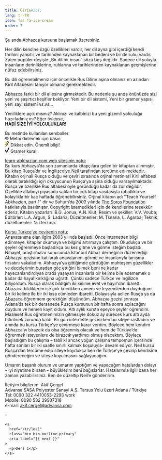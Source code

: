 ```yaml
---
title: Giri&#351;
lang: tr-TR
icon: fas fa-ice-cream
order: 2
---
```


<p>
&#350;u
anda
Abhazca
kursuna
ba&#351;lamak
&#252;zeresiniz.
</p>

<p>
Her
dilin
kendine
&#246;zg&#252;
&#246;zellikleri
vard&#305;r,
her
dil
ayna
gibi
i&#231;erdi&#287;i
kendi
tarihini
yans&#305;t&#305;r
ve
tarihinden
kaynaklanan
bir
bedeni
ve
bir
de
ruhu
vard&#305;r.
Zaten
pop&#252;ler
deyi&#351;le
&#8222;Bir
dil
bir
insan&#8220;
s&#246;z&#252;
bo&#351;
de&#287;ildir.
Sadece
dil
yoluyla
insanlar&#305;n
derinliklerine,
ruhlar&#305;na
ve
tarihlerinden
kaynaklanan
ge&#231;mi&#351;lerine
n&#252;fuz
edebilirsiniz.
</p>

<p>
Bu
dili
&#246;&#287;renebilmeniz
i&#231;in
&#246;ncelikle
Rus
Diline
a&#351;ina
olman&#305;z
en
az&#305;ndan
Kiril
Alfabesini
tan&#305;yor
olman&#305;z
gerekmektedir.
</p>

<p>
Abhazca
farkl&#305;
bir
dil
ailesine
girmektedir.
Bu
nedenle
&#351;u
anda
&#246;n&#252;n&#252;zde
sizi
yeni
ve
&#351;a&#351;&#305;rt&#305;c&#305;
ke&#351;ifler
bekliyor.
Yeni
bir
dil
sistemi,
Yeni
bir
gramer
yap&#305;s&#305;,
yeni
say&#305;
sistemi
vs.vs...
</p>

<p>
Yeniliklere
a&#231;&#305;k
m&#305;s&#305;n&#305;z?
Akl&#305;n&#305;z&#305;
ve
kalbinizi
bu
yeni
gizemli
yolculu&#287;a
haz&#305;rlad&#305;n&#305;z
m&#305;?
E&#287;er
&#246;yleyse,<br />
<b>HAD&#304;
S&#304;ZE
&#304;Y&#304;
YOLCULUKLAR!</b>
</p>

<p>Bu
metinde
kullan&#305;lan
semboller:<br />
<img src="/assets/img/listen.gif" width="12" height="12" border="0" alt="Listen" />
Metni
dinlemek
i&#231;in
bas&#305;n<br />
<img src="/assets/img/lightning.gif" width="14" height="18" border="0" alt="Important material" />
Dikkat
edin.
&#214;nemli
bilgi!<br />
<img src="/assets/img/tick.gif" width="14" height="18" border="0" alt="Grammar rule" />
Gramer
kural&#305;.
</p>

<p>
<u>learn-abkhazian.com web sitesinin notu:</u><br />
Bu
kurs
Abhazya&#8217;da
son
zamanlarda
kitap&#231;&#305;lara
gelen
bir
kitaptan
al&#305;nm&#305;&#351;t&#305;r.
Bu
kitap
Rus&#231;a&#8217;d&#305;r
ve
<a href="/">&#304;ngilizce&#8217;ye</a>
<a href="https://github.com/neilboyd/learn-abkhazian">Neil</a>
taraf&#305;ndan
terc&#252;me
edilmektedir.
Kitab&#305;n
orjinali
Rus&#231;a
oldu&#287;u
ve
&#231;eviri
s&#305;ras&#305;nda
orjinal
metinleri
Kiril
alfabesi
olarak
b&#305;rak&#305;ld&#305;&#287;&#305;
i&#231;in
okuyucunun
Rus&#231;a&#8217;ya
a&#351;ina
oldu&#287;u
varsay&#305;lmaktad&#305;r.
Rus&#231;a
ve
&#246;zellikle
Rus
alfabesi
&#246;yle
g&#246;r&#252;nd&#252;&#287;&#252;
kadar
da
zor
de&#287;ildir.
&#214;zellikle
alfabeyi
piyasada
sat&#305;lan
bir
&#231;ok
kitap
vas&#305;tas&#305;yla
rahatl&#305;kla
ve
kolayl&#305;kla
bir
ka&#231;
haftada
&#246;&#287;renebilirsiniz.
Orjinal
kitab&#305;n
ad&#305;
&quot;Teach
Yourself
Abkhazian,
part
1&quot;
dir
ve
Suhum&#8217;da
2003
y&#305;l&#305;nda
<a href="https://www.soros.org">The Soros Foundation</a>
katk&#305;lar&#305;yla
bas&#305;lm&#305;&#351;t&#305;r.
Copyright
istemedikleri
i&#231;in
de
kendilerine
te&#351;ekk&#252;r
ederiz.
Kitab&#305;n
yazarlar&#305;:
B.G.
Jonua,
A.N.
Kiut;
Resim
ve
&#351;ekiller:
V.V.
Vouba;
Edit&#246;rler:
L.A.
Argun,
S.
Ladaria;
D&#252;zeltmenler:
M.
Tsnaria,
L.
Agarba;
Teknik
d&#252;zeltmenler:
N.
Gerzma.
</p>

<p>
<u>Kursu T&#252;rk&#231;e&#8217;ye &#231;evirenin notu:</u><br />
Anavatan&#305;ma
olan
ilgim
2003
y&#305;l&#305;nda
ba&#351;lad&#305;.
&#214;nce
internetten
bilgi
edinmeye,
kitaplar
okumaya
ve
bilgimi
art&#305;rmaya
&#231;al&#305;&#351;t&#305;m.
Okuduk&#231;a
ve
bir
&#351;eyler
&#246;&#287;renmeye
ba&#351;lad&#305;k&#231;a
bu
kez
gitme
ve
g&#246;rme
iste&#287;im
ba&#351;lad&#305;.
Nihayet,
ara&#351;t&#305;rmalar
sonucunda
&#304;stanbul
Abhaz
derne&#287;inin
d&#252;zenledi&#287;i
Abhazya
gezisine
kat&#305;larak
anavatan&#305;m&#305;
g&#246;rme
ve
insanlar&#305;yla
tan&#305;&#351;ma
f&#305;rsat&#305;n&#305;
yakalad&#305;m.
Abhazya&#8217;ya
gitti&#287;imde
g&#246;rd&#252;&#287;&#252;m
muhte&#351;em
g&#252;zellikler
ve
dedelerimin
buradan
g&#246;&#231;
etti&#287;ini
bilmek
beni
ne
kadar
heyecanland&#305;rd&#305;ysa
orada
ya&#351;ayan
insanlarla
bir
kelime
bile
edememek
o
kadar
da
hayal
k&#305;r&#305;kl&#305;&#287;&#305;na
u&#287;ratt&#305;.
&#199;&#252;nk&#252;
sadece
T&#252;rk&#231;e
ve
&#304;ngilizce
biliyordum.
Rus&#231;a
olarak
bildi&#287;im
iki
kelime
evet
ve
hay&#305;r&#8217;dan
ibaretti.
Abazaca
bildiklerim
ise
&#231;ok
k&#252;&#231;&#252;kken
annem
ve
teyzemlerden
duydu&#287;um
bir
iki
kelime
ile
bir
iki
k&#305;sa
c&#252;mleden
ibaretti.
Dolay&#305;s&#305;yla
acilen
Rus&#231;a
ya
da
Abazaca
&#246;&#287;renmem
gerekti&#287;ini
d&#252;&#351;&#252;nd&#252;m.
Abhazya
gezisi
sonras&#305;
Adana&#8217;da
tek
bir
dersanede
Rus&#231;a
kursunun
bir
hafta
sonra
a&#231;&#305;laca&#287;&#305;n&#305;
duydum
ve
hemen
kay&#305;t
oldum.
Alt&#305;
ayl&#305;k
kursta
epeyce
&#351;eyler
&#246;&#287;rendim.
Maalesef
Rus
&#246;&#287;retmenimizin
gitmesiyle
dokuz
ay
s&#252;recek
kurs
alt&#305;
ayda
bitirilmek
zorunda
kald&#305;.
Bir
g&#252;n
internette
gezinirken
bu
siteye
rastlad&#305;m
ve
an&#305;nda
bu
kursu
T&#252;rk&#231;e&#8217;ye
&#231;evirmeye
karar
verdim.
B&#246;ylece
hem
kendim
Abhazca&#8217;y&#305;
birazc&#305;k
da
olsa
&#246;&#287;renmi&#351;
olacak
ve
hem
de
T&#252;rkiye&#8217;de
&#246;&#287;renmek
isteyenlere
de
birazc&#305;k
yard&#305;mc&#305;
olmu&#351;
olacakt&#305;m.
B&#246;ylece
ba&#351;lad&#305;&#287;&#305;m
bu
&#231;al&#305;&#351;ma
&#8211;
tabii
ki
ancak
yo&#287;un
&#231;al&#305;&#351;ma
tempomun
i&#231;ersinde
hafta
sonlar&#305;
bir
iki
saatle
s&#305;n&#305;rl&#305;
kalmak
ko&#351;uluyla-
devam
ediyor.
Neil
kursu
Rus&#231;a&#8217;dan
terc&#252;me
edip
siteye
koyduk&#231;a
ben
de
T&#252;rk&#231;e&#8217;ye
&#231;evirip
kendisine
g&#246;nderece&#287;im
ve
siteye
koyulmas&#305;n&#305;
sa&#287;layaca&#287;&#305;m.
</p>

<p>
Umar&#305;m
ba&#351;ar&#305;l&#305;
olurum
ve
umar&#305;m
yapt&#305;&#287;&#305;m
ve
yapaca&#287;&#305;m
hatalardan
dolay&#305;
&#8211;
iyi
niyetime
binaen
&#8211;
b&#252;y&#252;klerim
beni
ba&#287;&#305;&#351;larlar.
Hatalar&#305;mla
ilgili
bana
her
zaman
yazabilirsiniz.
Ben
de
d&#252;zeltip
Neil&#8217;e
g&#246;nderirim.
</p>

<p>
&#304;leti&#351;im
bilgilerim:
Akif
&#199;ergel<br />
Advansa
SASA
Polyester
Sanayi
A.&#350;.
Tarsus
Yolu
&#252;zeri
Adana
/
T&#252;rkiye<br />
Tel:
0090
322
4410053-2293
work<br />
Mobile:
0090
532
39937318<br />
e-mail:
<a href="mailto:%61%6b%69%66&#0046;%63%65%72%67%65%6c&#0064;%61%64%76%61%6e%73%61&#0046;%63%6f%6d">akif&#0046;cergel&#0064;advansa&#0046;com</a>
</p>

<nav class="post-navigation d-flex justify-content-between" aria-label="Post Navigation">
    <div class="btn btn-outline-primary disabled" aria-label="{{ previous }}">
      <p>-</p>
    </div>

    <a
      href="/tr/les1"
      class="btn btn-outline-primary"
      aria-label="{{ next }}"
    >
      <p>Ders 1</p>
    </a>
</nav>
